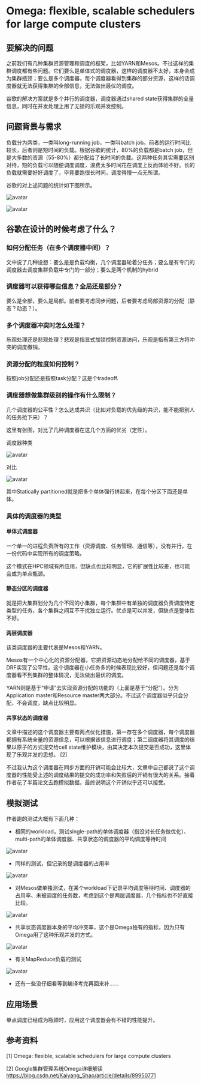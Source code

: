 # Omega: ﬂexible, scalable schedulers for large compute clusters

## 要解决的问题

之前我们有几种集群资源管理和调度的框架，比如YARN和Mesos。不过这样的集群调度都有些问题。它们要么是单体式的调度器，这样的调度器不太好，本身会成为集群瓶颈；要么是多个调度器，每个调度器看得到集群的部分资源，这样的话调度器就无法获得集群的全部信息，无法做出最优的调度。

谷歌的解决方案就是多个并行的调度器，调度器通过shared state获得集群的全量信息，同时在并发处理上用了无锁的乐观并发控制。

## 问题背景与需求

负载分为两类，一类叫long-running job，一类叫batch job。前者的运行时间比较长，后者则是短时间的负载。根据谷歌的统计，80%的负载都是batch job，但是大多数的资源（55-80%）都分配给了长时间的负载。这两种任务其实需要区别对待，短的负载可以随便调度调度，浪费太多时间花在调度上反而体验不好。长的负载就需要好好调度了，毕竟要跑很长时间，调度得慢一点无所谓。

谷歌的对上述问题的统计如下图所示。

![avatar](./images/figure2.jpg)

![avatar](./images/figure3.jpg)

## 谷歌在设计的时候考虑了什么？

### 如何分配任务（在多个调度器中间）？

文中说了几种设想：要么是是负载均衡，几个调度器轮着分任务；要么是有专门的调度器去调度集群负载中专门的一部分；要么是两个机制的hybrid

### 调度器可以获得哪些信息？全局还是部分？

要么是全部，要么是局部。前者要考虑同步问题，后者要考虑局部资源的分配（静态？动态？）。

### 多个调度器冲突时怎么处理？

乐观处理还是悲观处理？悲观是指显式加锁控制资源访问，乐观是指有第三方将冲突的调度撤销。

### 资源分配的粒度如何控制？

按照job分配还是按照task分配？这是个tradeoff.

### 调度器想做集群级别的操作有什么限制？

几个调度器的公平性？怎么达成共识（比如对负载的优先级的共识，能不能把别人的任务抢下来）？

这里有张图，对比了几种调度器在这几个方面的优劣（定性）。

调度器种类

![avatar](./images/figure1.jpg)

对比

![avatar](./images/table1.jpg)

其中Statically partitioned就是把多个单体强行拼起来，在每个分区下面还是单体。

### 具体的调度器的类型

#### 单体式调度器

一个单一的进程负责所有的工作（资源调度、任务管理、通信等），没有并行，在一份代码中实现所有的调度策略。

这个模式在HPC领域有所应用，但缺点也比较明显，它的扩展性比较差，也可能会成为单点瓶颈。

#### 静态分区的调度器

就是把大集群划分为几个不同的小集群，每个集群中有单独的调度器负责调度特定类型的任务，各个集群之间互不干扰独立运行。优点是可以并发，但缺点是整体性不好。

#### 两层调度器

该类调度器的主要代表是Mesos和YARN。

Mesos有一个中心化的资源分配器，它把资源动态地分配给不同的调度器，基于DRF实现了公平性。这个调度器在小任务多的时候表现比较好，但问题还是每个调度器看不到集群的整体情况，无法做出最优的调度。

YARN则是基于“申请”去实现资源分配的功能的（上面是基于“分配”）。分为Application master和Resource master两大部分。不过这个调度器似乎只会分配，不会调度，缺点比较明显。

#### 共享状态的调度器

文章中描述的这个调度器主要有两点优化措施，第一存在多个调度器，每个调度器都拥有系统全量的资源信息，可以根据该信息进行调度；第二调度器将其调度的结果以原子的方式提交给cell state维护模块，由其决定本次提交是否成功，这里体现了乐观并发的思想。 [2]

不过我认为这个调度器在同步方面的开销可能会比较大，文章中自己都说了这个调度器的性能受上述的调度结果的提交的成功率和失败后的开销有很大的关系。接着作者花了半篇论文去跑模拟数据，最终说明这个开销似乎还可以接受。

## 模拟测试

作者跑的测试大概有下面几种：

* 相同的workload，测试single-path的单体调度器（指没对长任务做优化）、multi-path的单体调度器、共享状态的调度器的平均调度等待时间

![avatar](./images/figure5.jpg)

* 同样的测试，但记录的是调度器的占用率

![avatar](./images/figure6.jpg)

* 对Mesos做单独测试，在某个workload下记录平均调度等待时间、调度器的占用率、未被调度的任务数，考虑到这个是两层调度器，几个指标也不好直接比较。

![avatar](./images/figure7.jpg)

* 共享状态调度器本身的平均冲突率，这个是Omega独有的指标，因为只有Omega用了这种乐观并发的方式。

![avatar](./images/figure9.jpg)

* 有关MapReduce负载的测试

![avatar](./images/figure15.jpg)

* 还有一些没仔细看等到编译考完再回来补……

## 应用场景

单点调度已经成为瓶颈时，应用这个调度器会有不错的性能提升。

## 参考资料

[1] Omega: ﬂexible, scalable schedulers for large compute clusters

[2] Google集群管理系统Omega详细解读 https://blog.csdn.net/Kaiyang_Shao/article/details/89950771
